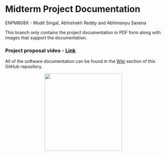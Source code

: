 # Midterm Project Documentation

ENPM808X - Mudit Singal, Abhishekh Reddy and Abhimanyu Saxena

This branch only contains the project documentation in PDF form along with images that support the documentation.

### Project proposal video - [Link](https://www.youtube.com/watch?v=22xqcIjlW_w)

All of the software documentation can be found in the [Wiki](https://github.com/armgits/808x-midterm/wiki) section of this GitHub repository.

<p align="center"><img src="https://media.tenor.com/7dpibk53rfsAAAAC/homer-the-simpsons.gif" height="250"></p>
